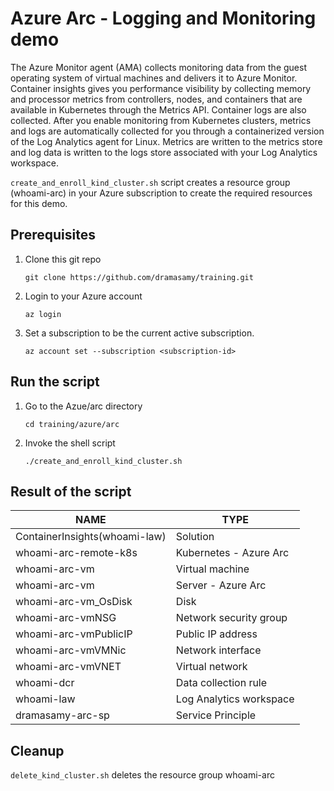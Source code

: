 # Azure Arc - Logging and Monitoring demo

The Azure Monitor agent (AMA) collects monitoring data from the guest operating system of virtual machines and delivers it to Azure Monitor. Container insights gives you performance visibility by collecting memory and processor metrics from controllers, nodes, and containers that are available in Kubernetes through the Metrics API. Container logs are also collected. After you enable monitoring from Kubernetes clusters, metrics and logs are automatically collected for you through a containerized version of the Log Analytics agent for Linux. Metrics are written to the metrics store and log data is written to the logs store associated with your Log Analytics workspace.

`create_and_enroll_kind_cluster.sh` script creates a resource group (whoami-arc) in your Azure subscription to create the required resources for this demo.

## Prerequisites
1. Clone this git repo
    ```
    git clone https://github.com/dramasamy/training.git
    ```
2. Login to your Azure account
    ```
    az login
    ```
3. Set a subscription to be the current active subscription.
    ```
    az account set --subscription <subscription-id>
    ```
## Run the script
1. Go to the Azue/arc directory
    ```
    cd training/azure/arc
    ```
2. Invoke the shell script
    ```
    ./create_and_enroll_kind_cluster.sh
    ```
## Result of the script
NAME | TYPE 
--- | --- 
ContainerInsights(whoami-law) | Solution
whoami-arc-remote-k8s | Kubernetes - Azure Arc
whoami-arc-vm | Virtual machine
whoami-arc-vm | Server - Azure Arc
whoami-arc-vm_OsDisk | Disk
whoami-arc-vmNSG | Network security group
whoami-arc-vmPublicIP | Public IP address
whoami-arc-vmVMNic | Network interface
whoami-arc-vmVNET | Virtual network
whoami-dcr | Data collection rule
whoami-law | Log Analytics workspace
dramasamy-arc-sp | Service Principle 

## Cleanup
`delete_kind_cluster.sh` deletes the resource group whoami-arc
